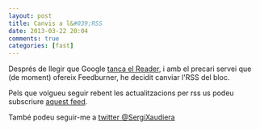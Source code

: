 ```yaml
---
layout: post
title: Canvis a l&#039;RSS
date: 2013-03-22 20:04
comments: true
categories: [fast]
---
```

Després de llegir que Google <a title="G reader" href="http://googlereader.blogspot.com.es/2013/03/powering-down-google-reader.html" rel="nofollow">tanca el Reader</a>, i amb el precari servei que (de moment) ofereix Feedburner, he decidit canviar l'RSS del bloc.

Pels que volgueu seguir rebent les actualitzacions per rss us podeu subscriure <a title="Nou feed" href="http://sergixaudiera.com/feed.xml">aquest feed</a>.

També podeu seguir-me a <a title="Twitter Sergi Xaudiera" href="http://twitter.com/SergiXaudiera" rel="nofollow">twitter @SergiXaudiera</a>
